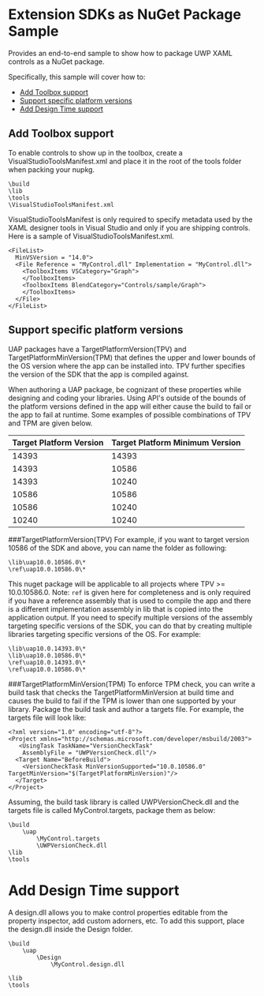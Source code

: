 
# Extension SDKs as NuGet Package Sample
Provides an end-to-end sample to show how to package UWP XAML controls as a NuGet package. 

Specifically, this sample will cover how to:
* [Add Toolbox support](#add-toolbox-support)
* [Support specific platform versions](#support-specific-platform-versions)
* [Add Design Time support](#add-design-time-support)


## Add Toolbox support

To enable controls to show up in the toolbox, create a VisualStudioToolsManifest.xml and place it in the root of the tools folder when packing your nupkg.

    \build
    \lib
    \tools
	\VisualStudioToolsManifest.xml

VisualStudioToolsManifest is only required to specify metadata used by the XAML designer tools in Visual Studio and only if you are shipping controls. 
Here is a sample of VisualStudioToolsManifest.xml. 

    <FileList>
      MinVSVersion = "14.0">
      <File Reference = "MyControl.dll" Implementation = "MyControl.dll">
        <ToolboxItems VSCategory="Graph">
        </ToolboxItems>
        <ToolboxItems BlendCategory="Controls/sample/Graph">
        </ToolboxItems>
      </File>
    </FileList>

## Support specific platform versions

UAP packages have a TargetPlatformVersion(TPV) and TargetPlatformMinVersion(TPM) that defines the upper and lower bounds of the OS version where the app can be installed into. TPV further specifies the version of the SDK that the app is compiled against.

When authoring a UAP package, be cognizant of these properties while designing and coding your libraries. Using API's outside of the bounds of the platform versions defined in the app will either cause the build to fail or the app to fail at runtime.
Some examples of possible combinations of TPV and TPM are given below.

Target Platform Version	| Target Platform Minimum Version
------------------------|--------------------------------
14393|14393
14393|10586
14393|10240
10586|10586
10586|10240
10240|10240


###TargetPlatformVersion(TPV)
For example, if you want to target version 10586 of the SDK and above, you can name the folder as following:

    \lib\uap10.0.10586.0\*
    \ref\uap10.0.10586.0\*

This nuget package will be applicable to all projects where TPV >= 10.0.10586.0.
Note: `ref` is given here for completeness and is only required if you have a reference assembly that is used to compile the app and there is a different implementation assembly in lib that is copied into the application output.
If you need to specify multiple versions of the assembly targeting specific versions of the SDK, you can do that by creating multiple libraries targeting specific versions of the OS. For example:

    \lib\uap10.0.14393.0\*
    \lib\uap10.0.10586.0\*
    \ref\uap10.0.14393.0\*
    \ref\uap10.0.10586.0\*


###TargetPlatformMinVersion(TPM)
To enforce TPM check, you can write a build task that checks the TargetPlatformMinVersion at build time and causes the build to fail if the TPM is lower than one supported by your library. 
Package the build task and author a targets file. For example, the targets file will look like:

	<?xml version="1.0" encoding="utf-8"?>
	<Project xmlns="http://schemas.microsoft.com/developer/msbuild/2003">
	   <UsingTask TaskName="VersionCheckTask" 
	    AssemblyFile = "UWPVersionCheck.dll"/>
	  <Target Name="BeforeBuild">
		<VersionCheckTask MinVersionSupported="10.0.10586.0" TargetMinVersion="$(TargetPlatformMinVersion)"/>
	  </Target>
	</Project>

Assuming, the build task library is called UWPVersionCheck.dll and the targets file is called MyControl.targets, package them as below:

	\build
		\uap
			\MyControl.targets
			\UWPVersionCheck.dll
	\lib
	\tools

# Add Design Time support
A design.dll allows you to make control properties editable from the property inspector, add custom adorners, etc. To add this support, place the design.dll inside the Design folder.

	\build
		\uap
			\Design
				\MyControl.design.dll
				
	\lib
	\tools
